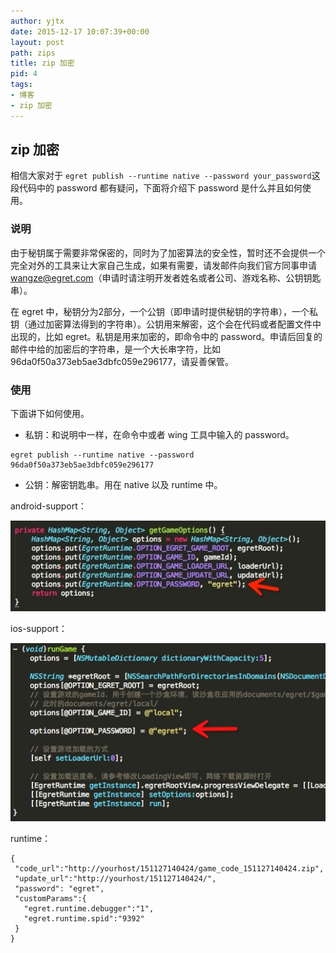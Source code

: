 ```yaml
---
author: yjtx
date: 2015-12-17 10:07:39+00:00
layout: post
path: zips
title: zip 加密
pid: 4
tags:
- 博客
- zip 加密
---
```




## zip 加密

相信大家对于 ```egret publish --runtime native --password your_password```这段代码中的 password 都有疑问，下面将介绍下 password 是什么并且如何使用。


### 说明
由于秘钥属于需要非常保密的，同时为了加密算法的安全性，暂时还不会提供一个完全对外的工具来让大家自己生成，如果有需要，请发邮件向我们官方同事申请 wangze@egret.com（申请时请注明开发者姓名或者公司、游戏名称、公钥钥匙串）。

在 egret 中，秘钥分为2部分，一个公钥（即申请时提供秘钥的字符串），一个私钥（通过加密算法得到的字符串）。公钥用来解密，这个会在代码或者配置文件中出现的，比如 egret。私钥是用来加密的，即命令中的 password。申请后回复的邮件中给的加密后的字符串，是一个大长串字符，比如 96da0f50a373eb5ae3dbfc059e296177，请妥善保管。

### 使用

下面讲下如何使用。

* 私钥：和说明中一样，在命令中或者 wing 工具中输入的 password。

~~~
egret publish --runtime native --password 96da0f50a373eb5ae3dbfc059e296177
~~~


* 公钥：解密钥匙串。用在 native 以及 runtime 中。

 
 android-support：
 
 ![](zips/1.jpg)
 
 ios-support：
 
 ![](zips/2.png)
 
 runtime：
 
 ~~~
 {
  "code_url":"http://yourhost/151127140424/game_code_151127140424.zip",
  "update_url":"http://yourhost/151127140424/",
  "password": "egret",
  "customParams":{
	"egret.runtime.debugger":"1",
	"egret.runtime.spid":"9392"
  }
}
~~~